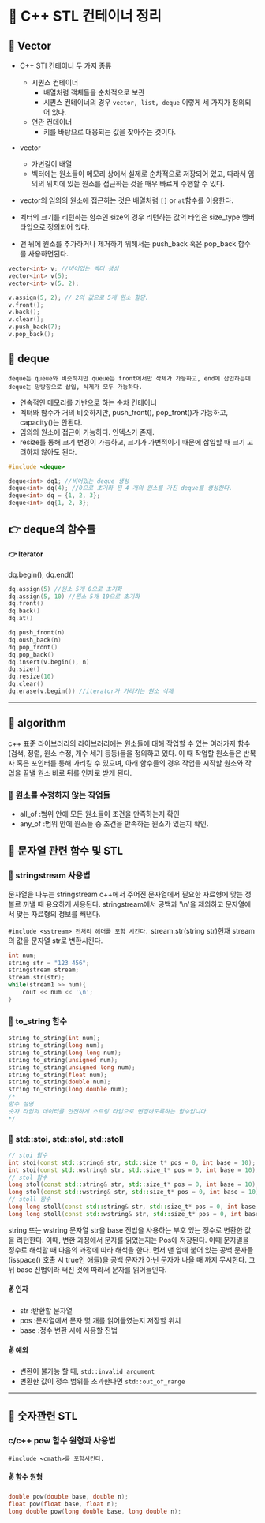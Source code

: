 # 👤 C++ STL 컨테이너 정리
## 🌳 Vector
- C++ STl 컨테이너 두 가지 종류
	
	- 시퀀스 컨테이너
		- 배열처럼 객체들을 순차적으로 보관
		- 시퀀스 컨테이너의 경우 `vector, list, deque` 이렇게 세 가지가 정의되어 있다.
	- 연관 컨테이너 
		- 키를 바탕으로 대응되는 값을 찾아주는 것이다.
- vector
	- 가변길이 배열
	- 벡터에는 원소들이 메모리 상에서 실제로 순차적으로 저장되어 있고, 따라서 임의의 위치에 있는 원소를 접근하는 것을 매우 빠르게 수행할 수 있다.

- vector의 임의의 원소에 접근하는 것은 배열처럼 	`[]` or `at`함수를 이용한다.
- 벡터의 크기를 리턴하는 함수인 size의 경우 리턴하는 값의 타입은 size_type 멤버 타입으로 정의되어 있다.
- 맨 뒤에 원소를 추가하거나 제거하기 위해서는 push_back 혹은 pop_back 함수를 사용하면된다. 

```c++
vector<int> v; //비어있는 벡터 생성
vector<int> v(5);
vector<int> v(5, 2);

v.assign(5, 2); // 2의 값으로 5개 원소 할당.
v.front();
v.back();
v.clear();
v.push_back(7);
v.pop_back();
```
## 🌳 deque
`deque는 queue와 비슷하지만 queue는 front에서만 삭제가 가능하고, end에 삽입하는데 deque는 양방향으로 삽입, 삭제가 모두 가능하다.`
- 연속적인 메모리를 기반으로 하는 순차 컨테이너
- 벡터와 함수가 거의 비슷하지만, push_front(), pop_front()가 가능하고, capacity()는 안된다.
- 임의의 원소에 접근이 가능하다. 인덱스가 존재.
- resize를 통해 크기 변경이 가능하고, 크기가 가변적이기 때문에 삽입할 때 크기 고려하지 않아도 된다.
```c++
#include <deque>

deque<int> dq1; //비어있는 deque 생성
deque<int> dq(4); //0으로 초기화 된 4 개의 원소를 가진 deque를 생성한다.
deque<int> dq = {1, 2, 3};
deque<int> dq{1, 2, 3};
```
## 👉 deque의 함수들
#### 👉 Iterator
dq.begin(), dq.end()
```c++
dq.assign(5) //원소 5개 0으로 초기화
dq.assign(5, 10) //원소 5개 10으로 초기화
dq.front()
dq.back()
dq.at()

dq.push_front(n)
dq.oush_back(n)
dq.pop_front()
dq.pop_back()
dq.insert(v.begin(), n)
dq.size()
dq.resize(10)
dq.clear()
dq.erase(v.begin()) //iterator가 가리키는 원소 삭제
```
---
## 🌳 algorithm
c++ 표준 라이브러리의 <algorithm> 라이브러리에는 원소들에 대해 작업할 수 있는 여러가지 함수(검색, 정렬, 원소 수정, 개수 세기 등등)들을 정의하고 있다. 이 때 작업할 원소들은 반복자 혹은 포인터를 통해 가리킬 수 있으며, 아래 함수들의 경우 작업을 시작할 원소와 작업을 끝낼 원소 바로 뒤를 인자로 받게 된다.

### 🌳 원소를 수정하지 않는 작업들
- all_of :범위 안에 모든 원소들이 조건을 만족하는지 확인
- any_of :범위 안에 원소들 중 조건을 만족하는 원소가 있는지 확인.

## 🌳 문자열 관련 함수 및 STL

### 🙈 stringstream 사용법
문자열을 나누는 stringstream c++에서 주어진 문자열에서 필요한 자료형에 맞는 정볼르 꺼낼 때 융요하게 사용된다. stringstream에서 공백과 '\n'을 제외하고 문자열에서 맞는 자료형의 정보를 빼낸다.

`#include <sstream> 전처리 헤더를 포함 시킨다.`
stream.str(string str)현재 stream의 값을 문자열 str로 변환시킨다.

```c++
int num;
string str = "123 456";
stringstream stream;
stream.str(str);
while(stream1 >> num){
	cout << num << '\n';
}
```

### 🙈 to_string 함수
```c++
string to_string(int num);
string to_string(long num);
string to_string(long long num);
string to_string(unsigned num);
string to_string(unsigned long num);
string to_string(float num);
string to_string(double num);
string to_string(long double num);
/*
함수 설명
숫자 타입의 데이터를 안전하게 스트링 타입으로 변경하도록하는 함수입니다.
*/
```
### 🙈 std::stoi, std::stol, std::stoll

```c++
// stoi 함수
int stoi(const std::string& str, std::size_t* pos = 0, int base = 10);
int stoi(const std::wstring& str, std::size_t* pos = 0, int base = 10);
// stol 함수
long stol(const std::string& str, std::size_t* pos = 0, int base = 10);
long stol(const std::wstring& str, std::size_t* pos = 0, int base = 10);
// stoll 함수
long long stoll(const std::string& str, std::size_t* pos = 0, int base = 10);
long long stoll(const std::wstring& str, std::size_t* pos = 0, int base = 10);
```
string 또는 wstring 문자열 str을 base 진법을 사용하는 부호 있는 정수로 변환한 값을 리턴한다. 이때, 변환 과정에서 문자를 읽었는지는 Pos에 저장된다.
이때 문자열을 정수로 해석할 때 다음의 과정에 따라 해석을 한다. 먼저 맨 앞에 붙어 있는 공백 문자들 (isspace() 호출 시 true인 애들)을 공백 문자가 아닌 문자가 나올 때 까지 무시한다. 그 뒤 base 진법이라 써진 것에 따라서 문자를 읽어들인다.

#### ✌️ 인자
- str :반환할 문자열
- pos :문자열에서 문자 몇 개를 읽어들였는지 저장할 위치
- base :정수 변환 시에 사용할 진법
#### ✌️ 예외
- 변환이 불가능 할 때, `std::invalid_argument`
- 변환한 값이 정수 범위를 초과한다면 `std::out_of_range`
---
## 🌳 숫자관련 STL

### c/c++ pow 함수 원형과 사용법
`#include <cmath>를 포함시킨다.`

#### ✌️ 함수 원형
```c++
double pow(double base, double n);
float pow(float base, float n);
long double pow(long double base, long double n);

```

